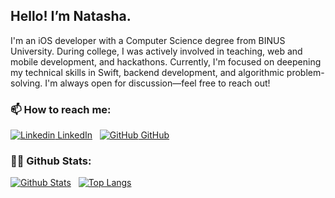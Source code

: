 ## Hello! I’m Natasha. 
I'm an iOS developer with a Computer Science degree from BINUS University. During college, I was actively involved in teaching, web and mobile development, and hackathons. Currently, I'm focused on deepening my technical skills in Swift, backend development, and algorithmic problem-solving. I'm always open for discussion—feel free to reach out!

### 📫 How to reach me:
[![Linkedin](https://i.stack.imgur.com/gVE0j.png) LinkedIn](https://www.linkedin.com/in/natasharadika/)
&nbsp;
[![GitHub](https://i.stack.imgur.com/tskMh.png) GitHub](https://github.com/tashagrc/)

### 👩‍💻 Github Stats:
[![Github Stats](https://github-readme-stats.vercel.app/api?username=tashagrc)](https://github.com/tashagrc) 
&nbsp;
[![Top Langs](https://github-readme-stats.vercel.app/api/top-langs/?username=tashagrc&layout=compact)](https://github.com/tashagrc)

  
